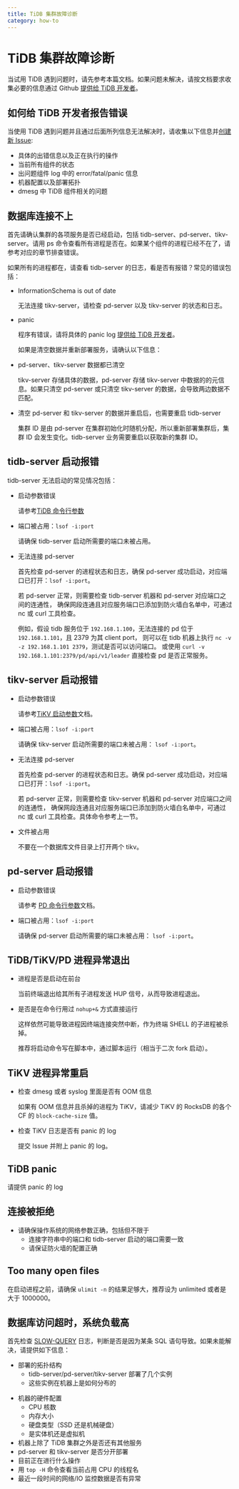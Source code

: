 ```yaml
---
title: TiDB 集群故障诊断
category: how-to
---
```


# TiDB 集群故障诊断

当试用 TiDB 遇到问题时，请先参考本篇文档。如果问题未解决，请按文档要求收集必要的信息通过 Github [提供给 TiDB 开发者](https://github.com/pingcap/tidb/issues/new/choose)。

## 如何给 TiDB 开发者报告错误

当使用 TiDB 遇到问题并且通过后面所列信息无法解决时，请收集以下信息并[创建新 Issue](https://github.com/pingcap/tidb/issues/new/choose):

+ 具体的出错信息以及正在执行的操作
+ 当前所有组件的状态
+ 出问题组件 log 中的 error/fatal/panic 信息
+ 机器配置以及部署拓扑
+ dmesg 中 TiDB 组件相关的问题

## 数据库连接不上

首先请确认集群的各项服务是否已经启动，包括 tidb-server、pd-server、tikv-server。请用 ps 命令查看所有进程是否在。如果某个组件的进程已经不在了，请参考对应的章节排查错误。

如果所有的进程都在，请查看 tidb-server 的日志，看是否有报错？常见的错误包括：

+ InformationSchema is out of date
    
    无法连接 tikv-server，请检查 pd-server 以及 tikv-server 的状态和日志。

+ panic
    
    程序有错误，请将具体的 panic log [提供给 TiDB 开发者](https://github.com/pingcap/tidb/issues/new/choose)。
    
    如果是清空数据并重新部署服务，请确认以下信息：

+ pd-server、tikv-server 数据都已清空
    
    tikv-server 存储具体的数据，pd-server 存储 tikv-server 中数据的的元信息。如果只清空 pd-server 或只清空 tikv-server 的数据，会导致两边数据不匹配。

+ 清空 pd-server 和 tikv-server 的数据并重启后，也需要重启 tidb-server
    
    集群 ID 是由 pd-server 在集群初始化时随机分配，所以重新部署集群后，集群 ID 会发生变化。tidb-server 业务需要重启以获取新的集群 ID。

## tidb-server 启动报错

tidb-server 无法启动的常见情况包括：

+ 启动参数错误
    
    请参考[TiDB 命令行参数](/reference/configuration/tidb-server/configuration.md)

+ 端口被占用：`lsof -i:port`
    
    请确保 tidb-server 启动所需要的端口未被占用。

+ 无法连接 pd-server
    
    首先检查 pd-server 的进程状态和日志，确保 pd-server 成功启动，对应端口已打开：`lsof -i:port`。
    
    若 pd-server 正常，则需要检查 tidb-server 机器和 pd-server 对应端口之间的连通性， 确保网段连通且对应服务端口已添加到防火墙白名单中，可通过 nc 或 curl 工具检查。
    
    例如，假设 tidb 服务位于 `192.168.1.100`，无法连接的 pd 位于 `192.168.1.101`，且 2379 为其 client port， 则可以在 tidb 机器上执行 `nc -v -z 192.168.1.101 2379`，测试是否可以访问端口。 或使用 `curl -v 192.168.1.101:2379/pd/api/v1/leader` 直接检查 pd 是否正常服务。

## tikv-server 启动报错

+ 启动参数错误
    
    请参考[TiKV 启动参数](/reference/configuration/tikv-server/configuration.md)文档。

+ 端口被占用：`lsof -i:port`
    
    请确保 tikv-server 启动所需要的端口未被占用： `lsof -i:port`。

+ 无法连接 pd-server
    
    首先检查 pd-server 的进程状态和日志。确保 pd-server 成功启动，对应端口已打开：`lsof -i:port`。
    
    若 pd-server 正常，则需要检查 tikv-server 机器和 pd-server 对应端口之间的连通性， 确保网段连通且对应服务端口已添加到防火墙白名单中，可通过 nc 或 curl 工具检查。具体命令参考上一节。

+ 文件被占用
    
    不要在一个数据库文件目录上打开两个 tikv。

## pd-server 启动报错

+ 启动参数错误
    
    请参考 [PD 命令行参数](/reference/configuration/pd-server/configuration.md)文档。

+ 端口被占用：`lsof -i:port`
    
    请确保 pd-server 启动所需要的端口未被占用： `lsof -i:port`。

## TiDB/TiKV/PD 进程异常退出

+ 进程是否是启动在前台
    
    当前终端退出给其所有子进程发送 HUP 信号，从而导致进程退出。

+ 是否是在命令行用过 `nohup+&` 方式直接运行
    
    这样依然可能导致进程因终端连接突然中断，作为终端 SHELL 的子进程被杀掉。
    
    推荐将启动命令写在脚本中，通过脚本运行（相当于二次 fork 启动）。

## TiKV 进程异常重启

+ 检查 dmesg 或者 syslog 里面是否有 OOM 信息
    
    如果有 OOM 信息并且杀掉的进程为 TiKV，请减少 TiKV 的 RocksDB 的各个 CF 的 `block-cache-size` 值。

+ 检查 TiKV 日志是否有 panic 的 log
    
    提交 Issue 并附上 panic 的 log。

## TiDB panic

请提供 panic 的 log

## 连接被拒绝

+ 请确保操作系统的网络参数正确，包括但不限于 
    - 连接字符串中的端口和 tidb-server 启动的端口需要一致
    - 请保证防火墙的配置正确

## Too many open files

在启动进程之前，请确保 `ulimit -n` 的结果足够大，推荐设为 unlimited 或者是大于 1000000。

## 数据库访问超时，系统负载高

首先检查 [SLOW-QUERY](/how-to/maintain/identify-slow-queries.md) 日志，判断是否是因为某条 SQL 语句导致。如果未能解决，请提供如下信息：

+ 部署的拓扑结构 
    - tidb-server/pd-server/tikv-server 部署了几个实例
    - 这些实例在机器上是如何分布的
- 机器的硬件配置 
    - CPU 核数
    - 内存大小
    - 硬盘类型（SSD 还是机械硬盘）
    - 是实体机还是虚拟机
- 机器上除了 TiDB 集群之外是否还有其他服务
- pd-server 和 tikv-server 是否分开部署
- 目前正在进行什么操作
- 用 `top -H` 命令查看当前占用 CPU 的线程名
- 最近一段时间的网络/IO 监控数据是否有异常